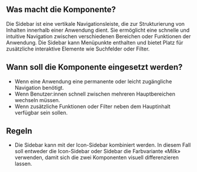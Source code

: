 
## Was macht die Komponente?
Die Sidebar ist eine vertikale Navigationsleiste, die zur Strukturierung von Inhalten innerhalb einer Anwendung dient. Sie ermöglicht eine schnelle und intuitive Navigation zwischen verschiedenen Bereichen oder Funktionen der Anwendung. Die Sidebar kann Menüpunkte enthalten und bietet Platz für zusätzliche interaktive Elemente wie Suchfelder oder Filter.

## Wann soll die Komponente eingesetzt werden?
* Wenn eine Anwendung eine permanente oder leicht zugängliche Navigation benötigt.
* Wenn Benutzer:innen schnell zwischen mehreren Hauptbereichen wechseln müssen.
* Wenn zusätzliche Funktionen oder Filter neben dem Hauptinhalt verfügbar sein sollen.

## Regeln
* Die Sidebar kann mit der Icon-Sidebar kombiniert werden. In diesem Fall soll entweder die Icon-Sidebar oder Sidebar die Farbvariante «Milk» verwenden, damit sich die zwei Komponenten visuell differenzieren lassen.
